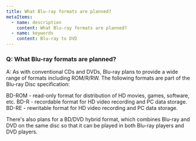 ```yaml
---
title: What Blu-ray formats are planned?
metaItems:
  - name: description
    content: What Blu-ray formats are planned?
  - name: keywords
    content: Blu-ray to DVD
---
```


### Q: What Blu-ray formats are planned?

A: As with conventional CDs and DVDs, Blu-ray plans to provide a wide range of formats including ROM/R/RW. The following formats are part of the Blu-ray Disc specification:

BD-ROM - read-only format for distribution of HD movies, games, software, etc.
BD-R - recordable format for HD video recording and PC data storage.
BD-RE - rewritable format for HD video recording and PC data storage.

There's also plans for a BD/DVD hybrid format, which combines Blu-ray and DVD on the same disc so that it can be played in both Blu-ray players and DVD players.

